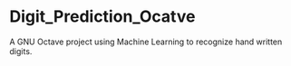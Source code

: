 # Digit_Prediction_Ocatve
A GNU Octave project using Machine Learning to recognize hand written digits.
